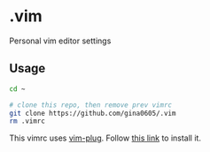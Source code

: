 # .vim
Personal vim editor settings

## Usage
```bash
cd ~

# clone this repo, then remove prev vimrc
git clone https://github.com/gina0605/.vim
rm .vimrc
```

This vimrc uses [vim-plug](https://github.com/junegunn/vim-plug).
Follow [this link](https://github.com/junegunn/vim-plug#installation) to install it.
